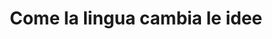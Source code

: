 ---
title: "Come la lingua cambia le idee"
featuredMonth: Proposte
featuredTitle: Le attività per la tua classe
featuredText: Ecco alcune proposte di attività. Per scoprirle tutte, visita la sezione "tutte le attività".
layout: index.njk
---
